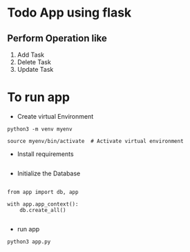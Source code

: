 # Todo App using flask
## Perform Operation like
1. Add Task
2. Delete Task
3. Update Task

# To run app
- Create virtual Environment
```
python3 -m venv myenv
```
```
source myenv/bin/activate  # Activate virtual environment
```
- Install requirements
```pip install -r requirements.txt
```
- Initialize the Database
```python3
```

```
from app import db, app

with app.app_context():
    db.create_all()
```

```exit()
```

- run app
```
python3 app.py
```
